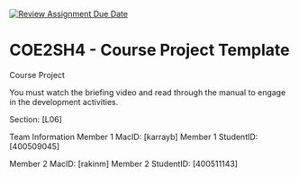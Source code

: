 [![Review Assignment Due Date](https://classroom.github.com/assets/deadline-readme-button-22041afd0340ce965d47ae6ef1cefeee28c7c493a6346c4f15d667ab976d596c.svg)](https://classroom.github.com/a/mLqiHWLE)
# COE2SH4 - Course Project Template
Course Project

You must watch the briefing video and read through the manual to engage in the development activities.


Section: [L06]

Team Information
Member 1 MacID: [karrayb]
Member 1 StudentID: [400509045]

Member 2 MacID: [rakinm]
Member 2 StudentID: [400511143]
